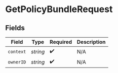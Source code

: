 # GetPolicyBundleRequest


## Fields

| Field              | Type               | Required           | Description        |
| ------------------ | ------------------ | ------------------ | ------------------ |
| `context`          | *string*           | :heavy_check_mark: | N/A                |
| `ownerID`          | *string*           | :heavy_check_mark: | N/A                |